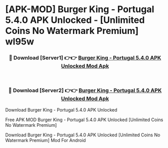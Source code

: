 # [APK-MOD] Burger King - Portugal 5.4.0 APK Unlocked - [Unlimited Coins No Watermark Premium] wl95w



<div align="center">
<h3>🔴 Download [Server1] 👉👉 <a href="https://momento.my/?title=Burger_King_-_Portugal_5.4.0_APK_Unlocked">Burger King - Portugal 5.4.0 APK Unlocked Mod Apk</a></h3><br>

<h3>🔴 Download [Server2] 👉👉 <a href="https://momento.my/?title=Burger_King_-_Portugal_5.4.0_APK_Unlocked">Burger King - Portugal 5.4.0 APK Unlocked Mod Apk</a></h3>
</div>



Download Burger King - Portugal 5.4.0 APK Unlocked 

Free APK MOD Burger King - Portugal 5.4.0 APK Unlocked [Unlimited Coins No Watermark Premium]

Download Burger King - Portugal 5.4.0 APK Unlocked [Unlimited Coins No Watermark Premium] Mod For Android
